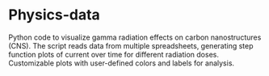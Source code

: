 # Physics-data
Python code to visualize gamma radiation effects on carbon nanostructures (CNS). The script reads data from multiple spreadsheets, generating step function plots of current over time for different radiation doses. Customizable plots with user-defined colors and labels for analysis.
